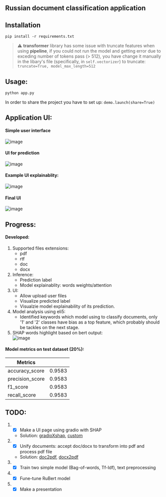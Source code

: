 ## Russian document classification application

## Installation
```
pip install -r requirements.txt
```
> :warning: **transformer** library has some issue with truncate features when using **pipeline**, if you could not run the model and getting error due to exceding number of tokens pass (> 512), you have change it manually in the libary's file (specifically, in ```self.vectorizer```) to truncate: ```truncate=True, model_max_length=512```
## 

## Usage:
```
python app.py
```
In order to share the project you have to set up: ```demo.launch(share=True)```

## Application UI:
#### Simple user interface
![image](https://user-images.githubusercontent.com/51479797/207982633-5b59cf2b-92f4-4a5f-85a1-2d9f51d9fd49.png)
#### UI for prediction
![image](https://user-images.githubusercontent.com/51479797/207985762-e46ce031-bb2f-4480-9e0b-7cd62113b2bf.png)
#### Example UI explainablity:
![image](https://user-images.githubusercontent.com/51479797/208134217-53c79844-1743-4489-acd6-95252b14674b.png)
#### Final UI
![image](https://user-images.githubusercontent.com/51479797/208237977-14a352d0-3e72-488d-a8e5-1e30cbad390a.png)


## Progress:
#### Developed:
1. Supported files extensions:
    - pdf
    - rtf
    - doc
    - docx
2. Inference:
    - Prediction label
    - Model explainablity: words weights/attention
3. UI:
    - Allow upload user files
    - Visualize predicted label
    - Visualzie model explainability of its prediction.
4. Model analysis using eli5:
    - Identified keywords which model using to classify documents, only '1' and '2' classes have bias as a top feature, which probably should be tackles on the next stage. 
5. SHAP words highlight based on bert output:  
![image](https://user-images.githubusercontent.com/51479797/208228018-fa495161-dfb2-487c-9abb-8a99bc29f899.png)

    
#### Model metrics on test dataset (20%):
|Metrics        |      |
|---------------|------|
|accuracy_score |0.9583|
|precision_score|0.9583|
|f1_score       |0.9583|
|recall_score   |0.9583|

## TODO:
1. - [X] Make a UI page using gradio with SHAP
    - Solution: [gradioXshap](https://gradio.app/advanced_interface_features/#interpreting-your-predictions), [custom](https://gradio.app/custom_interpretations_with_blocks/)
2. - [X] Unify documents: accept doc/docx to transform into pdf and process pdf file  
    - Solution: [doc2pdf](https://stackoverflow.com/questions/6011115/doc-to-pdf-using-python), [docx2pdf](https://ysko909.github.io/posts/docx-convert-to-pdf-with-python/)
3. - [X] Train two simple model (Bag-of-words, Tf-Idf), text preprocessing 
4. - [X] Fune-tune RuBert model
5. - [X] Make a presentation
